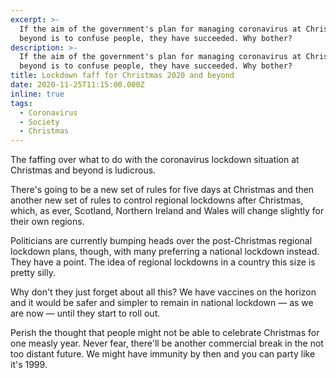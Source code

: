 ```yaml
---
excerpt: >-
  If the aim of the government's plan for managing coronavirus at Christmas and
  beyond is to confuse people, they have succeeded. Why bother?
description: >-
  If the aim of the government's plan for managing coronavirus at Christmas and
  beyond is to confuse people, they have succeeded. Why bother?
title: Lockdown faff for Christmas 2020 and beyond
date: 2020-11-25T11:15:00.000Z
inline: true
tags:
  - Coronavirus
  - Society
  - Christmas
---
```

The faffing over what to do with the coronavirus lockdown situation at Christmas and beyond is ludicrous.

There's going to be a new set of rules for five days at Christmas and then another new set of rules to control regional lockdowns after Christmas, which, as ever, Scotland, Northern Ireland and Wales will change slightly for their own regions. 

Politicians are currently bumping heads over the post-Christmas regional lockdown plans, though, with many preferring a national lockdown instead. They have a point. The idea of regional lockdowns in a country this size is pretty silly.

Why don't they just forget about all this? We have vaccines on the horizon and it would be safer and simpler to remain in national lockdown — as we are now — until they start to roll out.

Perish the thought that people might not be able to celebrate Christmas for one measly year. Never fear, there'll be another commercial break in the not too distant future. We might have immunity by then and you can party like it's 1999.

